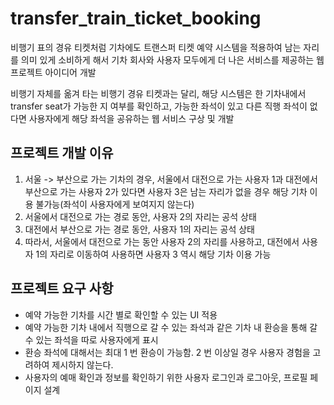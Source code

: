 # transfer_train_ticket_booking
비행기 표의 경유 티켓처럼 기차에도 트랜스퍼 티켓 예약 시스템을 적용하여 남는 자리를 의미 있게 소비하게 해서 기차 회사와 사용자 모두에게 더 나은 서비스를 제공하는 웹 프로젝트 아이디어 개발


비행기 자체를 옮겨 타는 비행기 경유 티켓과는 달리, 해당 시스템은 한 기차내에서 transfer seat가 가능한 지 여부를 확인하고, 가능한 좌석이 있고 다른 직행 좌석이 없다면 사용자에게 해당 좌석을 공유하는 웹 서비스 구상 및 개발

## 프로젝트 개발 이유
1. 서울 -> 부산으로 가는 기차의 경우, 서울에서 대전으로 가는 사용자 1과 대전에서 부산으로 가는 사용자 2가 있다면 사용자 3은 남는 자리가 없을 경우 해당 기차 이용 불가능(좌석이 사용자에게 보여지지 않는다)
2. 서울에서 대전으로 가는 경로 동안, 사용자 2의 자리는 공석 상태
3. 대전에서 부산으로 가는 경로 동안, 사용자 1의 자리는 공석 상태
4. 따라서, 서울에서 대전으로 가는 동안 사용자 2의 자리를 사용하고, 대전에서 사용자 1의 자리로 이동하여 사용하면 사용자 3 역시 해당 기차 이용 가능

## 프로젝트 요구 사항
* 예약 가능한 기차를 시간 별로 확인할 수 있는 UI 적용
* 예약 가능한 기차 내에서 직행으로 갈 수 있는 좌석과 같은 기차 내 환승을 통해 갈 수 있는 좌석을 따로 사용자에게 표시
* 환승 좌석에 대해서는 최대 1 번 환승이 가능함. 2 번 이상일 경우 사용자 경험을 고려하여 제시하지 않는다.
* 사용자의 예매 확인과 정보를 확인하기 위한 사용자 로그인과 로그아웃, 프로필 페이지 설계


